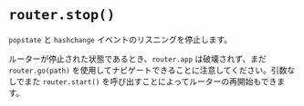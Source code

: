 # `router.stop()`

`popstate` と `hashchange` イベントのリスニングを停止します。

ルーターが停止された状態であるとき、`router.app` は破壊されず、まだ `router.go(path)` を使用してナビゲートできることに注意してください。引数なしでまた `router.start()` を呼び出すことによってルーターの再開始もできます。
